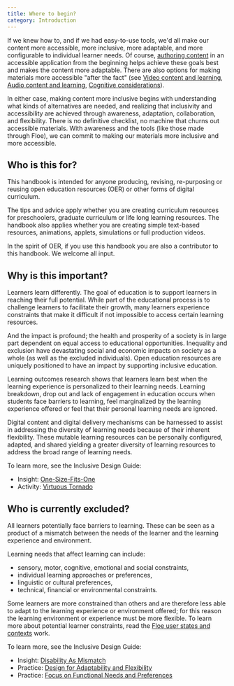 ```yaml
---
title: Where to begin?
category: Introduction
---
```


If we knew how to, and if we had easy-to-use tools, we'd all make our content more accessible, more inclusive, more adaptable, and more configurable to individual learner needs. Of course, [authoring content](AuthoringOfContent.html) in an accessible application from the beginning helps achieve these goals best and makes the content more adaptable. There are also options for making materials more accessible "after the fact" (see [Video content and learning](VideoContentAndLearning.html), [Audio content and learning](AudioContentAndLearning.html), [Cognitive considerations](CognitiveConsiderations.html)).

In either case, making content more inclusive begins with understanding what kinds of alternatives are needed, and realizing that inclusivity and accessibility are achieved through awareness, adaptation, collaboration, and flexibility. There is no definitive checklist, no machine that churns out accessible materials. With awareness and the tools (like those made through Floe), we can commit to making our materials more inclusive and more accessible.


## Who is this for?

This handbook is intended for anyone producing, revising, re-purposing or reusing open education resources (OER) or other forms of digital curriculum.

The tips and advice apply whether you are creating curriculum resources for preschoolers, graduate curriculum or life long learning resources. The handbook also applies whether you are creating simple text-based resources, animations, applets, simulations or full production videos.

In the spirit of OER, if you use this handbook you are also a contributor to this handbook. We welcome all input.


## Why is this important?

Learners learn differently. The goal of education is to support learners in reaching their full potential. While part of the educational process is to challenge learners to facilitate their growth, many learners experience constraints that make it difficult if not impossible to access certain learning resources.

And the impact is profound; the health and prosperity of a society is in large part dependent on equal access to educational opportunities. Inequality and exclusion have devastating social and economic impacts on society as a whole (as well as the excluded individuals). Open education resources are uniquely positioned to have an impact by supporting inclusive education.

Learning outcomes research shows that learners learn best when the learning experience is personalized to their learning needs. Learning breakdown, drop out and lack of engagement in education occurs when students face barriers to learning, feel marginalized by the learning experience offered or feel that their personal learning needs are ignored.

Digital content and digital delivery mechanisms can be harnessed to assist in addressing the diversity of learning needs because of their inherent flexibility. These mutable learning resources can be personally configured, adapted, and shared yielding a greater diversity of learning resources to address the broad range of learning needs.

To learn more, see the Inclusive Design Guide:
* Insight: <a class="link-external" rel="nofollow" href="https://guide.inclusivedesign.ca/insights/OneSizeFitsOne.html">One-Size-Fits-One</a>
* Activity: <a class="link-external" rel="nofollow" href="https://guide.inclusivedesign.ca/activities/VirtuousTornado.html">Virtuous Tornado</a>



## Who is currently excluded?

All learners potentially face barriers to learning. These can be seen as a product of a mismatch between the needs of the learner and the learning experience and environment.

Learning needs that affect learning can include:

* sensory, motor, cognitive, emotional and social constraints,
* individual learning approaches or preferences,
* linguistic or cultural preferences,
* technical, financial or environmental constraints.

Some learners are more constrained than others and are therefore less able to adapt to the learning experience or environment offered; for this reason the learning environment or experience must be more flexible. To learn more about potential learner constraints, read the <a href="https://wiki.fluidproject.org/display/fluid/%28Floe%29+User+states+and+contexts" rel="nofollow" class="link-external">Floe user states and contexts</a> work.

To learn more, see the Inclusive Design Guide:
* Insight: <a class="link-external" rel="nofollow" href="https://guide.inclusivedesign.ca/insights/DisabilityAsMismatch.html">Disability As Mismatch</a>
* Practice: <a class="link-external" rel="nofollow" href="https://guide.inclusivedesign.ca/practices/DesignForAdaptabilityAndFlexibility.html">Design for Adaptability and Flexibility</a>
* Practice: <a class="link-external" rel="nofollow" href="https://guide.inclusivedesign.ca/practices/FocusOnFunctionalNeedsAndPreferences.html">Focus on Functional Needs and Preferences</a>
